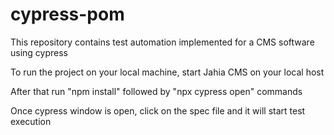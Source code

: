 # cypress-pom
This repository contains test automation implemented for a CMS software using cypress

To run the project on your local machine, start Jahia CMS on your local host

After that run "npm install" followed by "npx cypress open" commands

Once cypress window is open, click on the spec file and it will start test execution
